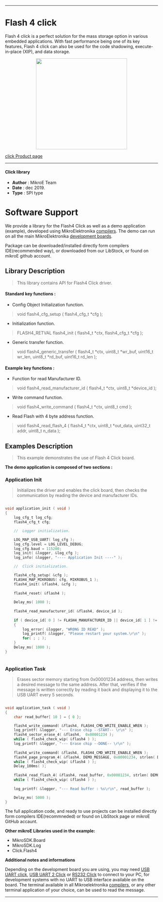 
---
# Flash 4 click

Flash 4 click is a perfect solution for the mass storage option in various embedded applications. With fast performance being one of its key features, Flash 4 click can also be used for the code shadowing, execute-in-place (XIP), and data storage.

<p align="center">
  <img src="https://download.mikroe.com/images/click_for_ide/flash4_click.png" height=300px>
</p>

[click Product page](https://www.mikroe.com/flash-4-click)

---


#### Click library 

- **Author**        : MikroE Team
- **Date**          : dec 2019.
- **Type**          : SPI type


# Software Support

We provide a library for the Flash4 Click 
as well as a demo application (example), developed using MikroElektronika 
[compilers](https://shop.mikroe.com/compilers). 
The demo can run on all the main MikroElektronika [development boards](https://shop.mikroe.com/development-boards).

Package can be downloaded/installed directly form compilers IDE(recommended way), or downloaded from our LibStock, or found on mikroE github account. 

## Library Description

> This library contains API for Flash4 Click driver.

#### Standard key functions :

- Config Object Initialization function.
> void flash4_cfg_setup ( flash4_cfg_t *cfg ); 
 
- Initialization function.
> FLASH4_RETVAL flash4_init ( flash4_t *ctx, flash4_cfg_t *cfg );

- Generic transfer function.
> void flash4_generic_transfer ( flash4_t *ctx, uint8_t *wr_buf, uint16_t wr_len, uint8_t *rd_buf, uint16_t rd_len );


#### Example key functions :

- Function for read Manufacturer ID.
> void flash4_read_manufacturer_id ( flash4_t *ctx, uint8_t *device_id );
 
- Write command function.
> void flash4_write_command ( flash4_t *ctx, uint8_t cmd );

- Read Flash with 4 byte address function.
> void flash4_read_flash_4 ( flash4_t *ctx, uint8_t *out_data, uint32_t addr, uint8_t n_data );

## Examples Description

> This example demonstrates the use of Flash 4 Click board. 

**The demo application is composed of two sections :**

### Application Init 

> Initializes the driver and enables the click board, then checks the communication by reading the device and manufacturer IDs.

```c

void application_init ( void )
{
    log_cfg_t log_cfg;
    flash4_cfg_t cfg;

    //  Logger initialization.

    LOG_MAP_USB_UART( log_cfg );
    log_cfg.level = LOG_LEVEL_DEBUG;
    log_cfg.baud = 115200;
    log_init( &logger, &log_cfg );
    log_info( &logger, "---- Application Init ----" );

    //  Click initialization.

    flash4_cfg_setup( &cfg );
    FLASH4_MAP_MIKROBUS( cfg, MIKROBUS_1 );
    flash4_init( &flash4, &cfg );
    
    flash4_reset( &flash4 );
    
    Delay_ms( 1000 );
    
    flash4_read_manufacturer_id( &flash4, device_id );
    
    if ( device_id[ 0 ] != FLASH4_MANUFACTURER_ID || device_id[ 1 ] != FLASH4_DEVICE_ID )
    {
        log_error( &logger, "WRONG ID READ" );
        log_printf( &logger, "Please restart your system.\r\n" );
        for( ; ; );
    }
    Delay_ms( 1000 );
}
  
```

### Application Task

> Erases sector memory starting from 0x00001234 address, then writes a desired message
> to the same address. After that, verifies if the message is written correctly by reading 
> it back and displaying it to the USB UART every 5 seconds.

```c

void application_task ( void )
{
    char read_buffer[ 10 ] = { 0 };

    flash4_write_command( &flash4, FLASH4_CMD_WRITE_ENABLE_WREN );
    log_printf( &logger, "--- Erase chip --START-- \r\n" );
    flash4_sector_erase_4( &flash4,  0x00001234 );
    while ( flash4_check_wip( &flash4 ) );
    log_printf( &logger, "--- Erase chip --DONE-- \r\n" );
    
    flash4_write_command( &flash4, FLASH4_CMD_WRITE_ENABLE_WREN );
    flash4_page_program_4( &flash4, DEMO_MESSAGE, 0x00001234, strlen( DEMO_MESSAGE ) );
    while ( flash4_check_wip( &flash4 ) );
    Delay_100ms( );
    
    flash4_read_flash_4( &flash4, read_buffer, 0x00001234, strlen( DEMO_MESSAGE ) );
    while ( flash4_check_wip( &flash4 ) );
    
    log_printf( &logger, "--- Read buffer : %s\r\n", read_buffer );

    Delay_ms( 5000 );
}  

```

The full application code, and ready to use projects can be  installed directly form compilers IDE(recommneded) or found on LibStock page or mikroE GitHub accaunt.

**Other mikroE Libraries used in the example:** 

- MikroSDK.Board
- MikroSDK.Log
- Click.Flash4

**Additional notes and informations**

Depending on the development board you are using, you may need 
[USB UART click](https://shop.mikroe.com/usb-uart-click), 
[USB UART 2 Click](https://shop.mikroe.com/usb-uart-2-click) or 
[RS232 Click](https://shop.mikroe.com/rs232-click) to connect to your PC, for 
development systems with no UART to USB interface available on the board. The 
terminal available in all Mikroelektronika 
[compilers](https://shop.mikroe.com/compilers), or any other terminal application 
of your choice, can be used to read the message.



---
